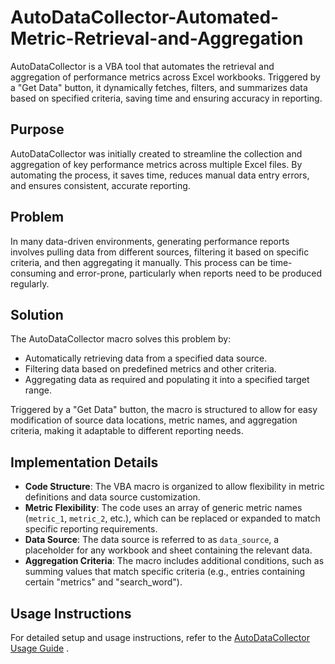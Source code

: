 # AutoDataCollector-Automated-Metric-Retrieval-and-Aggregation
AutoDataCollector is a VBA tool that automates the retrieval and aggregation of performance metrics across Excel workbooks. Triggered by a "Get Data" button, it dynamically fetches, filters, and summarizes data based on specified criteria, saving time and ensuring accuracy in reporting.

## Purpose
AutoDataCollector was initially created to streamline the collection and aggregation of key performance metrics across multiple Excel files. By automating the process, it saves time, reduces manual data entry errors, and ensures consistent, accurate reporting.

## Problem

In many data-driven environments, generating performance reports involves pulling data from different sources, filtering it based on specific criteria, and then aggregating it manually. This process can be time-consuming and error-prone, particularly when reports need to be produced regularly.

## Solution

The AutoDataCollector macro solves this problem by:
- Automatically retrieving data from a specified data source.
- Filtering data based on predefined metrics and other criteria.
- Aggregating data as required and populating it into a specified target range.

Triggered by a "Get Data" button, the macro is structured to allow for easy modification of source data locations, metric names, and aggregation criteria, making it adaptable to different reporting needs.

## Implementation Details

- **Code Structure**: The VBA macro is organized to allow flexibility in metric definitions and data source customization.
- **Metric Flexibility**: The code uses an array of generic metric names (`metric_1`, `metric_2`, etc.), which can be replaced or expanded to match specific reporting requirements.
- **Data Source**: The data source is referred to as `data_source`, a placeholder for any workbook and sheet containing the relevant data.
- **Aggregation Criteria**: The macro includes additional conditions, such as summing values that match specific criteria (e.g., entries containing certain "metrics" and "search_word").

## Usage Instructions

For detailed setup and usage instructions, refer to the [AutoDataCollector Usage Guide](docs/AutoDataCollector_usage_example.md)
.

